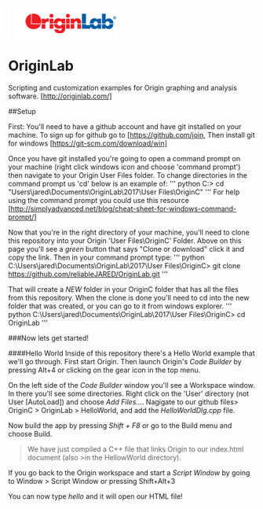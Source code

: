 ![alt text](https://github.com/reliableJARED/OriginLab/raw/master/logo.png "OriginLab")
# OriginLab
Scripting and customization examples for Origin graphing and analysis software.
[http://originlab.com/]


##Setup

First: You'll need to have a github account and have git installed on your machine.  To sign up for github go to [https://github.com/join,  Then install git for windows [https://git-scm.com/download/win]

Once you have git installed you're going to open a command prompt on your machine (right click windows icon and choose 'command prompt') then navigate to your Origin User Files folder.  To change directories in the command prompt us 'cd'  below is an example of:
''' python
C:\> cd "Users\jared\Documents\OriginLab\2017\User Files\OriginC"
'''
For help using the command prompt you could use this resource [http://simplyadvanced.net/blog/cheat-sheet-for-windows-command-prompt/]


Now that you're in the right directory of your machine, you'll need to clone this repository into your Origin 'User Files\OriginC' Folder.  Above on this page you'll see a *green* button that says "Clone or download" click it and copy the link.  Then in your command prompt type:
''' python
C:\Users\jared\Documents\OriginLab\2017\User Files\OriginC> git clone https://github.com/reliableJARED/OriginLab.git
'''

That will create a *NEW* folder in your OriginC folder that has all the files from this repository.  When the clone is done you'll need to cd into the new folder that was created, or you can go to it from windows explorer.
''' python
C:\Users\jared\Documents\OriginLab\2017\User Files\OriginC> cd OriginLab
'''

###Now lets get started!

####Hello World
Inside of this repository there's a Hello World example that we'll go through.
First start Origin.
Then launch Origin's *Code Builder* by pressing Alt+4 or clicking on the gear icon in the top menu.

On the left side of the *Code Builder* window you'll see a Workspace window.  In there you'll see some directories.  Right click on the 'User' directory (not User [AutoLoad]) and choose *Add Files...*.  Nagigate to our github files> OriginC > OriginLab > HelloWorld, and add the *HelloWorldDlg.cpp* file.

Now build the app by pressing *Shift + F8* or go to the Build menu and choose Build.

>We have just compiled a C++ file that links Origin to our index.html document (also >in the HellowWorld directory).

If you go back to the Origin workspace and start a *Script Window* by going to Window > Script Window or pressing Shift+Alt+3

You can now type *hello* and it will open our HTML file!

